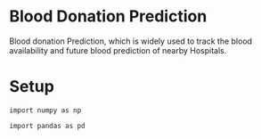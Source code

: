 # Blood Donation Prediction
Blood donation Prediction, which is widely used to track the blood availability and future blood prediction of nearby Hospitals.


# Setup

```import numpy as np	```

```import pandas as pd```

